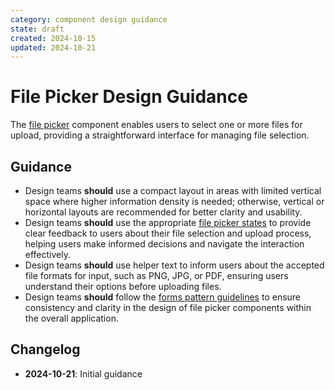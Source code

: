 ```yaml
---
category: component design guidance
state: draft
created: 2024-10-15
updated: 2024-10-21
---
```


# File Picker Design Guidance

The [file picker](https://clarity.design/documentation/file-picker) component enables users to select one or more files for upload, providing a straightforward interface for managing file selection.

## Guidance


- Design teams **should** use a compact layout in areas with limited vertical space where higher information density is needed; otherwise, vertical or horizontal layouts are recommended for better clarity and usability.
- Design teams **should** use the appropriate [file picker states](https://clarity.design/documentation/file-picker#states) to provide clear feedback to users about their file selection and upload process, helping users make informed decisions and navigate the interaction effectively.
- Design teams **should** use helper text to inform users about the accepted file formats for input, such as PNG, JPG, or PDF, ensuring users understand their options before uploading files.
- Design teams **should** follow the [forms pattern guidelines](https://clarity.design/documentation/forms) to ensure consistency and clarity in the design of file picker components within the overall application.

## Changelog

- **2024-10-21**: Initial guidance
